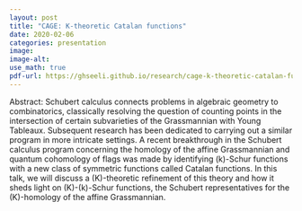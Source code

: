 ```yaml
---
layout: post
title: "CAGE: K-theoretic Catalan functions"
date: 2020-02-06
categories: presentation
image:
image-alt:
use_math: true
pdf-url: https://ghseeli.github.io/research/cage-k-theoretic-catalan-functions.pdf
---
```


Abstract: Schubert calculus connects problems in algebraic geometry to combinatorics, classically resolving the question of counting points in the intersection of certain subvarieties of the Grassmannian with Young Tableaux. Subsequent research has been dedicated to carrying out a similar program in more intricate settings. A recent breakthrough in the Schubert calculus program concerning the homology of the affine Grassmannian and quantum cohomology of flags was made by identifying \(k\)-Schur functions with a new class of symmetric functions called Catalan functions. In this talk, we will discuss a \(K\)-theoretic refinement of this theory and how it sheds light on \(K\)-\(k\)-Schur functions, the Schubert representatives for the \(K\)-homology of the affine Grassmannian.
